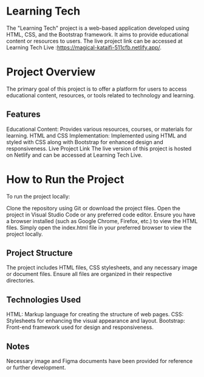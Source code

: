 
# Learning Tech
The "Learning Tech" project is a web-based application developed using HTML, CSS, and the Bootstrap framework. It aims to provide educational content or resources to users. The live project link can be accessed at Learning Tech Live :https://magical-kataifi-511cfb.netlify.app/.

# Project Overview
The primary goal of this project is to offer a platform for users to access educational content, resources, or tools related to technology and learning.

## Features
Educational Content: Provides various resources, courses, or materials for learning.
HTML and CSS Implementation: Implemented using HTML and styled with CSS along with Bootstrap for enhanced design and responsiveness.
Live Project Link
The live version of this project is hosted on Netlify and can be accessed at Learning Tech Live.

# How to Run the Project
To run the project locally:

Clone the repository using Git or download the project files.
Open the project in Visual Studio Code or any preferred code editor.
Ensure you have a browser installed (such as Google Chrome, Firefox, etc.) to view the HTML files.
Simply open the index.html file in your preferred browser to view the project locally.

## Project Structure
The project includes HTML files, CSS stylesheets, and any necessary image or document files. Ensure all files are organized in their respective directories.

## Technologies Used
HTML: Markup language for creating the structure of web pages.
CSS: Stylesheets for enhancing the visual appearance and layout.
Bootstrap: Front-end framework used for design and responsiveness.
## Notes
Necessary image and Figma documents have been provided for reference or further development.
